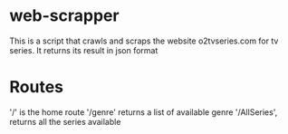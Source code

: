 # web-scrapper
This is a script that crawls and scraps the website o2tvseries.com for tv series.
It returns its result in json format

# Routes

'/' is the home route
'/genre' returns a list of available genre
'/AllSeries', returns all the series available
